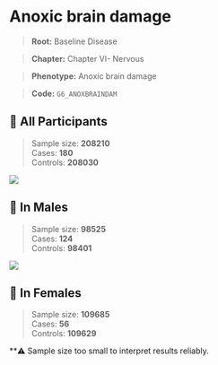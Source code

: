# Anoxic brain damage

> **Root:** Baseline Disease  

> **Chapter:** Chapter VI- Nervous  

> **Phenotype:** Anoxic brain damage  

> **Code:** `G6_ANOXBRAINDAM`

## 🧪 All Participants  
> Sample size: **208210**  
> Cases: **180**  
> Controls: **208030**
<img src="/Disease/Figures/ALL/Incidence/G6_ANOXBRAINDAM.png"/>
<CsvTable src="/public/Disease/Data/ALL/Incidence/COX_G6_ANOXBRAINDAM.csv" label="🔍 View full results" />

## 👨 In Males  
> Sample size: **98525**  
> Cases: **124**  
> Controls: **98401**
<img src="/Disease/Figures/Male/Incidence/G6_ANOXBRAINDAM.png"/>
<CsvTable src="/public/Disease/Data/Male/Incidence/COX_G6_ANOXBRAINDAM.csv" label="🔍 View full results" />

## 👩 In Females  
> Sample size: **109685**  
> Cases: **56**  
> Controls: **109629**

**⚠️ Sample size too small to interpret results reliably.

